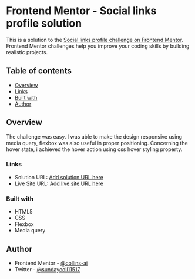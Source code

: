 # Frontend Mentor - Social links profile solution

This is a solution to the [Social links profile challenge on Frontend Mentor](https://www.frontendmentor.io/challenges/social-links-profile-UG32l9m6dQ). Frontend Mentor challenges help you improve your coding skills by building realistic projects. 

## Table of contents

- [Overview](#overview)
- [Links](#links)
- [Built with](#built-with)
- [Author](#author)

## Overview
The challenge was easy. I was able to make the design responsive using media query, flexbox was also useful in proper positioning. Concerning the hover state, i achieved the hover action using css hover styling property.

### Links

- Solution URL: [Add solution URL here](https://github.com/collins-ai/social-link.git)
- Live Site URL: [Add live site URL here]( https://collins-ai.github.io/social-link/)

### Built with

- HTML5
- CSS
- Flexbox
- Media query

## Author

- Frontend Mentor - [@collins-ai](https://www.frontendmentor.io/profile/collins-ai)
- Twitter - [@sundaycoll11517](https://www.twitter.com/sundaycoll11517)
